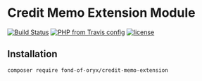 # Credit Memo Extension Module
[![Build Status](https://travis-ci.org/fond-of-oryx/credit-memo-extension.svg?branch=main)](https://travis-ci.org/fond-of-oryx/credit-memo-extension)
[![PHP from Travis config](https://img.shields.io/travis/php-v/fond-of-oryx/credit-memo-extension.svg)](https://php.net/)
[![license](https://img.shields.io/github/license/fond-of-oryx/credit-memo-extension.svg)](https://packagist.org/packages/fond-of-oryx/credit-memo-extension)

## Installation

```
composer require fond-of-oryx/credit-memo-extension
```
